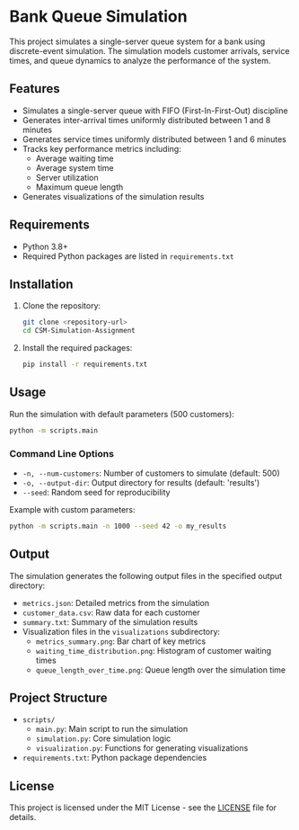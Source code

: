# Bank Queue Simulation

This project simulates a single-server queue system for a bank using discrete-event simulation. The simulation models customer arrivals, service times, and queue dynamics to analyze the performance of the system.

## Features

- Simulates a single-server queue with FIFO (First-In-First-Out) discipline
- Generates inter-arrival times uniformly distributed between 1 and 8 minutes
- Generates service times uniformly distributed between 1 and 6 minutes
- Tracks key performance metrics including:
  - Average waiting time
  - Average system time
  - Server utilization
  - Maximum queue length
- Generates visualizations of the simulation results

## Requirements

- Python 3.8+
- Required Python packages are listed in `requirements.txt`

## Installation

1. Clone the repository:
   ```bash
   git clone <repository-url>
   cd CSM-Simulation-Assignment
   ```

2. Install the required packages:
   ```bash
   pip install -r requirements.txt
   ```

## Usage

Run the simulation with default parameters (500 customers):
```bash
python -m scripts.main
```

### Command Line Options

- `-n, --num-customers`: Number of customers to simulate (default: 500)
- `-o, --output-dir`: Output directory for results (default: 'results')
- `--seed`: Random seed for reproducibility

Example with custom parameters:
```bash
python -m scripts.main -n 1000 --seed 42 -o my_results
```

## Output

The simulation generates the following output files in the specified output directory:

- `metrics.json`: Detailed metrics from the simulation
- `customer_data.csv`: Raw data for each customer
- `summary.txt`: Summary of the simulation results
- Visualization files in the `visualizations` subdirectory:
  - `metrics_summary.png`: Bar chart of key metrics
  - `waiting_time_distribution.png`: Histogram of customer waiting times
  - `queue_length_over_time.png`: Queue length over the simulation time

## Project Structure

- `scripts/`
  - `main.py`: Main script to run the simulation
  - `simulation.py`: Core simulation logic
  - `visualization.py`: Functions for generating visualizations
- `requirements.txt`: Python package dependencies

## License

This project is licensed under the MIT License - see the [LICENSE](LICENSE) file for details.
